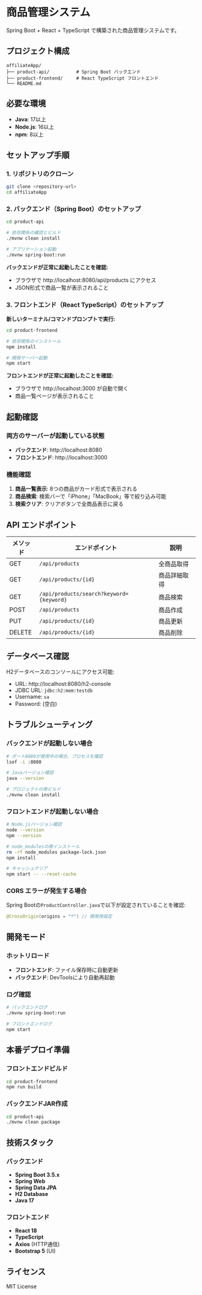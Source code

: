 # 商品管理システム

Spring Boot + React + TypeScript で構築された商品管理システムです。

## プロジェクト構成

```
affiliateApp/
├── product-api/          # Spring Boot バックエンド
├── product-frontend/     # React TypeScript フロントエンド
└── README.md
```

## 必要な環境

- **Java**: 17以上
- **Node.js**: 16以上
- **npm**: 8以上

## セットアップ手順

### 1. リポジトリのクローン

```bash
git clone <repository-url>
cd affiliateApp
```

### 2. バックエンド（Spring Boot）のセットアップ

```bash
cd product-api

# 依存関係の確認とビルド
./mvnw clean install

# アプリケーション起動
./mvnw spring-boot:run
```

**バックエンドが正常に起動したことを確認:**
- ブラウザで http://localhost:8080/api/products にアクセス
- JSON形式で商品一覧が表示されること

### 3. フロントエンド（React TypeScript）のセットアップ

**新しいターミナル/コマンドプロンプトで実行:**

```bash
cd product-frontend

# 依存関係のインストール
npm install

# 開発サーバー起動
npm start
```

**フロントエンドが正常に起動したことを確認:**
- ブラウザで http://localhost:3000 が自動で開く
- 商品一覧ページが表示されること

## 起動確認

### 両方のサーバーが起動している状態

- **バックエンド**: http://localhost:8080
- **フロントエンド**: http://localhost:3000

### 機能確認

1. **商品一覧表示**: 8つの商品がカード形式で表示される
2. **商品検索**: 検索バーで「iPhone」「MacBook」等で絞り込み可能
3. **検索クリア**: クリアボタンで全商品表示に戻る

## API エンドポイント

| メソッド | エンドポイント | 説明 |
|---------|-------------|------|
| GET | `/api/products` | 全商品取得 |
| GET | `/api/products/{id}` | 商品詳細取得 |
| GET | `/api/products/search?keyword={keyword}` | 商品検索 |
| POST | `/api/products` | 商品作成 |
| PUT | `/api/products/{id}` | 商品更新 |
| DELETE | `/api/products/{id}` | 商品削除 |

## データベース確認

H2データベースのコンソールにアクセス可能:
- URL: http://localhost:8080/h2-console
- JDBC URL: `jdbc:h2:mem:testdb`
- Username: `sa`
- Password: (空白)

## トラブルシューティング

### バックエンドが起動しない場合

```bash
# ポート8080が使用中の場合、プロセスを確認
lsof -i :8080

# Javaバージョン確認
java --version

# プロジェクトの再ビルド
./mvnw clean install
```

### フロントエンドが起動しない場合

```bash
# Node.jsバージョン確認
node --version
npm --version

# node_modulesの再インストール
rm -rf node_modules package-lock.json
npm install

# キャッシュクリア
npm start -- --reset-cache
```

### CORS エラーが発生する場合

Spring Bootの`ProductController.java`で以下が設定されていることを確認:

```java
@CrossOrigin(origins = "*") // 開発用設定
```

## 開発モード

### ホットリロード

- **フロントエンド**: ファイル保存時に自動更新
- **バックエンド**: DevToolsにより自動再起動

### ログ確認

```bash
# バックエンドログ
./mvnw spring-boot:run

# フロントエンドログ
npm start
```

## 本番デプロイ準備

### フロントエンドビルド

```bash
cd product-frontend
npm run build
```

### バックエンドJAR作成

```bash
cd product-api
./mvnw clean package
```

## 技術スタック

### バックエンド
- **Spring Boot 3.5.x**
- **Spring Web**
- **Spring Data JPA**
- **H2 Database**
- **Java 17**

### フロントエンド
- **React 18**
- **TypeScript**
- **Axios** (HTTP通信)
- **Bootstrap 5** (UI)

## ライセンス

MIT License